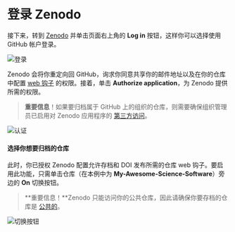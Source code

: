 # 登录 Zenodo

接下来，转到 [Zenodo](http://zenodo.org/) 并单击页面右上角的 **Log in** 按钮，这样你可以选择使用 GitHub 帐户登录。

![&#x767B;&#x5F55;](https://guides.github.com/activities/citable-code/zenodo-login.png)

Zenodo 会将你重定向回 GitHub，询求你同意共享你的邮件地址以及在你的仓库中配置 [web 钩子](https://developer.github.com/webhooks/) 的权限。接着，单击 **Authorize application**，为 Zenodo 提供所需的权限。

> **重要信息**！如果要归档属于 GitHub 上的组织的仓库，则需要确保组织管理员已启用对 Zenodo 应用程序的 [第三方访问](https://help.github.com/articles/approving-third-party-applications-for-your-organization/)。

![&#x8BA4;&#x8BC1;](https://guides.github.com/activities/citable-code/zenodo-authorize.png)

#### 选择你想要归档的仓库

此时，你已授权 Zenodo 配置允许存档和 DOI 发布所需的仓库 web 钩子。要启用此功能，只需单击仓库（在本例中为 **My-Awesome-Science-Software**）旁边的 **On** 切换按钮。

> **重要信息！**Zenodo 只能访问你的公共仓库，因此请确保你要存档的仓库是 [公共的](https://help.github.com/articles/making-a-private-repository-public/)。

![&#x5207;&#x6362;&#x6309;&#x94AE;](https://guides.github.com/activities/citable-code/zenodo-toggle-on.png)

